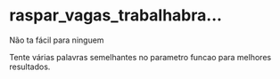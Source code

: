 # raspar_vagas_trabalhabra...
Não ta fácil para ninguem

Tente várias palavras semelhantes no parametro funcao para melhores resultados.
